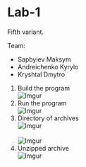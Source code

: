 # Lab-1

Fifth variant.</br>

Team: 
* Sapbyiev Maksym
* Andreichenko Kyrylo
* Kryshtal Dmytro</br>
1. Build the program
</br>![Imgur](https://i.imgur.com/3nzRhq1.jpg)</br>
2. Run the program
</br>![Imgur](https://i.imgur.com/BrW2D4j.jpg)</br>
3. Directory of archives 
</br>![Imgur](https://i.imgur.com/0txXULH.jpg)</br>
</br>![Imgur](https://i.imgur.com/rPB9dt7.jpg)</br>
4. Unzipped archive
</br>![Imgur](https://i.imgur.com/MpI2fMx.jpg)</br>
